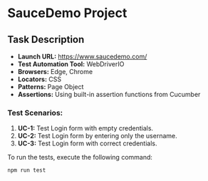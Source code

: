 # SauceDemo Project

## Task Description

- **Launch URL:** https://www.saucedemo.com/
- **Test Automation Tool:** WebDriverIO
- **Browsers:** Edge, Chrome
- **Locators:** CSS
- **Patterns:** Page Object
- **Assertions:** Using built-in assertion functions from Cucumber

### Test Scenarios:

1. **UC-1:** Test Login form with empty credentials.
2. **UC-2:** Test Login form by entering only the username.
3. **UC-3:** Test Login form with correct credentials.

To run the tests, execute the following command:

```bash
npm run test
```
